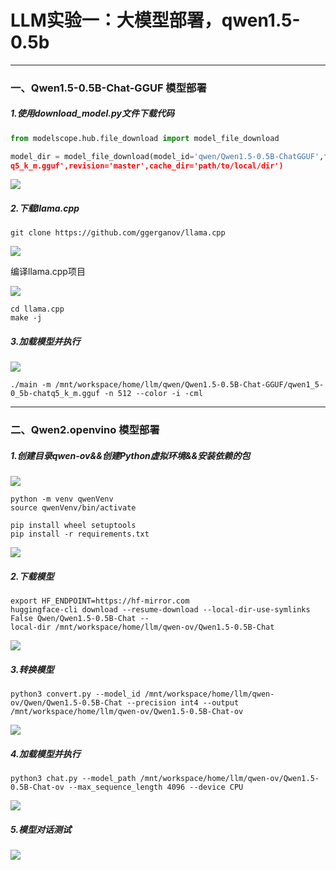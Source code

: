 # LLM实验一：大模型部署，qwen1.5-0.5b

------



### 一、Qwen1.5-0.5B-Chat-GGUF 模型部署

##### 1.使用download_model.py文件下载代码

```python
from modelscope.hub.file_download import model_file_download

model_dir = model_file_download(model_id='qwen/Qwen1.5-0.5B-ChatGGUF',file_path='qwen1_5-0_5b-chat
q5_k_m.gguf',revision='master',cache_dir='path/to/local/dir')
```

![](Qwen1.5-0.5B-Chat-GGUF/实验记录图/download_py.png)

##### 2.下载llama.cpp

```
git clone https://github.com/ggerganov/llama.cpp
```

![](Qwen1.5-0.5B-Chat-GGUF/实验记录图/git_clone_llama.png)

编译llama.cpp项⽬

![](Qwen1.5-0.5B-Chat-GGUF/实验记录图/编译llama.png)

```
cd llama.cpp
make -j
```

##### 3.加载模型并执行

![](Qwen1.5-0.5B-Chat-GGUF/实验记录图/大模型部署.png)

```
./main -m /mnt/workspace/home/llm/qwen/Qwen1.5-0.5B-Chat-GGUF/qwen1_5-0_5b-chatq5_k_m.gguf -n 512 --color -i -cml
```

------

### 二、Qwen2.openvino 模型部署

##### 1.创建⽬录qwen-ov&&创建Python虚拟环境&&安装依赖的包

![](Qwen2.openvino/实验记录图/requirement文件.png)

```
python -m venv qwenVenv
source qwenVenv/bin/activate

pip install wheel setuptools
pip install -r requirements.txt
```

![](Qwen2.openvino/实验记录图/安装依赖包.png)

##### 2.下载模型

```
export HF_ENDPOINT=https://hf-mirror.com
huggingface-cli download --resume-download --local-dir-use-symlinks False Qwen/Qwen1.5-0.5B-Chat --
local-dir /mnt/workspace/home/llm/qwen-ov/Qwen1.5-0.5B-Chat
```

![](Qwen2.openvino/实验记录图/下载模型.png)

##### 3.转换模型

```
python3 convert.py --model_id /mnt/workspace/home/llm/qwen-ov/Qwen/Qwen1.5-0.5B-Chat --precision int4 --output /mnt/workspace/home/llm/qwen-ov/Qwen1.5-0.5B-Chat-ov
```

![](Qwen2.openvino/实验记录图/转换模型.png)

##### 4.加载模型并执行

```
python3 chat.py --model_path /mnt/workspace/home/llm/qwen-ov/Qwen1.5-0.5B-Chat-ov --max_sequence_length 4096 --device CPU
```

![](Qwen2.openvino/实验记录图/加载模型并执行.png)

##### 5.模型对话测试

![](Qwen2.openvino/实验记录图/模型对话测试.png)